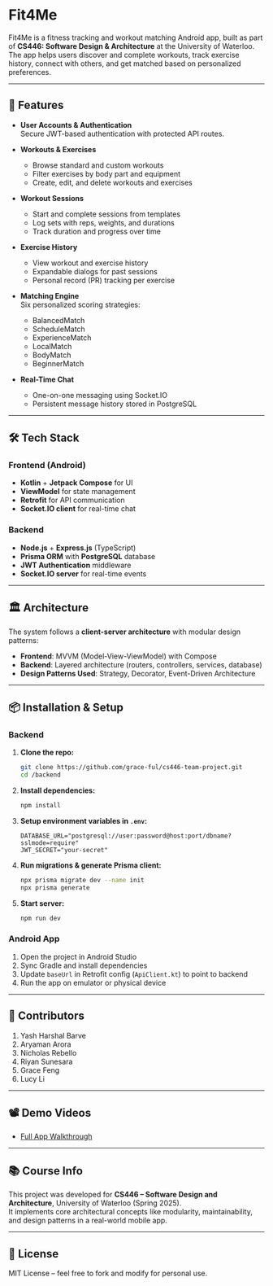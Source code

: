 # Fit4Me

Fit4Me is a fitness tracking and workout matching Android app, built as part of **CS446: Software Design & Architecture** at the University of Waterloo.  
The app helps users discover and complete workouts, track exercise history, connect with others, and get matched based on personalized preferences.

---

## 🚀 Features

- **User Accounts & Authentication**  
  Secure JWT-based authentication with protected API routes.

- **Workouts & Exercises**  
  - Browse standard and custom workouts  
  - Filter exercises by body part and equipment  
  - Create, edit, and delete workouts and exercises

- **Workout Sessions**  
  - Start and complete sessions from templates  
  - Log sets with reps, weights, and durations  
  - Track duration and progress over time

- **Exercise History**  
  - View workout and exercise history  
  - Expandable dialogs for past sessions  
  - Personal record (PR) tracking per exercise

- **Matching Engine**  
  Six personalized scoring strategies:  
  - BalancedMatch  
  - ScheduleMatch  
  - ExperienceMatch  
  - LocalMatch  
  - BodyMatch  
  - BeginnerMatch  

- **Real-Time Chat**  
  - One-on-one messaging using Socket.IO  
  - Persistent message history stored in PostgreSQL  

---

## 🛠️ Tech Stack

### Frontend (Android)
- **Kotlin** + **Jetpack Compose** for UI
- **ViewModel** for state management
- **Retrofit** for API communication
- **Socket.IO client** for real-time chat

### Backend
- **Node.js** + **Express.js** (TypeScript)
- **Prisma ORM** with **PostgreSQL** database
- **JWT Authentication** middleware
- **Socket.IO server** for real-time events

---

## 🏛️ Architecture

The system follows a **client-server architecture** with modular design patterns:
- **Frontend**: MVVM (Model-View-ViewModel) with Compose
- **Backend**: Layered architecture (routers, controllers, services, database)
- **Design Patterns Used**: Strategy, Decorator, Event-Driven Architecture

---

## 📦 Installation & Setup

### Backend

1. **Clone the repo:**
   ```bash
   git clone https://github.com/grace-ful/cs446-team-project.git
   cd /backend
   ```

2. **Install dependencies:**
   ```bash
   npm install
   ```

3. **Setup environment variables in `.env`:**
   ```env
   DATABASE_URL="postgresql://user:password@host:port/dbname?sslmode=require"
   JWT_SECRET="your-secret"
   ```

4. **Run migrations & generate Prisma client:**
   ```bash
   npx prisma migrate dev --name init
   npx prisma generate
   ```

5. **Start server:**
   ```bash
   npm run dev
   ```

### Android App

1. Open the project in Android Studio
2. Sync Gradle and install dependencies
3. Update `baseUrl` in Retrofit config (`ApiClient.kt`) to point to backend
4. Run the app on emulator or physical device

---

## 👥 Contributors

1. Yash Harshal Barve
2. Aryaman Arora
3. Nicholas Rebello
4. Riyan Sunesara
5. Grace Feng
6. Lucy Li

---

## 📽️ Demo Videos

- [Full App Walkthrough](https://www.youtube.com/watch?v=_2dJb6zYpTw)

---

## 📚 Course Info

This project was developed for **CS446 – Software Design and Architecture**, University of Waterloo (Spring 2025).  
It implements core architectural concepts like modularity, maintainability, and design patterns in a real-world mobile app.

---

## 📄 License

MIT License – feel free to fork and modify for personal use.